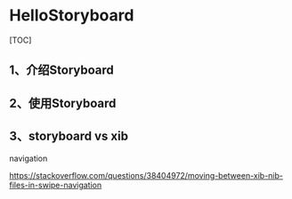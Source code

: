 # HelloStoryboard
[TOC]

## 1、介绍Storyboard





## 2、使用Storyboard



## 3、storyboard vs xib



navigation

https://stackoverflow.com/questions/38404972/moving-between-xib-nib-files-in-swipe-navigation

